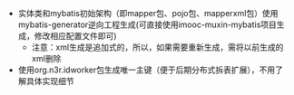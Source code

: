 - 实体类和mybatis初始架构（即mapper包、pojo包、mapperxml包）使用mybatis-generator逆向工程生成(可直接使用imooc-muxin-mybatis项目生成，修改相应配置文件即可)
  - 注意：xml生成是追加式的，所以，如果需要重新生成，需将以前生成的xml删除
- 使用org.n3r.idworker包生成唯一主键（便于后期分布式拆表扩展），不用了解具体实现细节